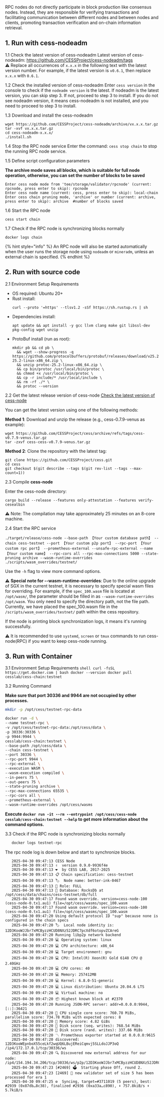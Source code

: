 RPC nodes do not directly participate in block production like consensus nodes. Instead, they are responsible for verifying transactions and facilitating communication between different nodes and between nodes and clients, promoting transaction verification and on-chain information retrieval.

## 1. Run with cess-nodeadm

1.1 Check the latest version of cess-nodeadm
   Latest version of cess-nodeadm: <https://github.com/CESSProject/cess-nodeadm/tags><br/>
   ⚠️ Replace all occurrences of `x.x.x` in the following text with the latest version number. For example, if the latest version is `v0.6.1`, then replace `x.x.x` with `0.6.1`.

1.2 Check the installed version of cess-nodeadm
   Enter `cess version` in the console to check if the `nodeadm version` is the latest.
   If nodeadm is the latest version, you can skip step 3. If not, proceed to step 3 to install. If you do not see nodeadm version, it means cess-nodeadm is not installed, and you need to proceed to step 3 to install.

1.3 Download and install the cess-nodeadm
   ```shell
   wget https://github.com/CESSProject/cess-nodeadm/archive/vx.x.x.tar.gz
   tar -xvf vx.x.x.tar.gz
   cd cess-nodeadm-x.x.x/
   ./install.sh
   ```

1.4 Stop the RPC node service
   Enter the command: `cess stop chain` to stop the running RPC node service.

1.5 Define script configuration parameters

**The archive mode saves all blocks, which is suitable for full node operation, otherwise, you can set the number of blocks to be saved**
   
   ```shell
   Enter cess node mode from 'tee/storage/validator/rpcnode' (current: rpcnode, press enter to skip): rpcnode
   Enter cess node name (current: cess, press enter to skip): local-chain
   Enter cess chain pruning mode, 'archive' or number (current: archive, press enter to skip): archive  #number of blocks saved
   ```

1.6 Start the RPC node
   ```shell
   cess start chain
   ```

1.7 Check if the RPC node is synchronizing blocks normally
  ```shell
  docker logs chain
  ```

{% hint style="info" %}
An RPC node will also be started automatically when the user runs the storage node using `nodeadm` or `mineradm`, unless an external chain is specified.
{% endhint %}

## 2. Run with source code

2.1 Environment Setup Requirements
   - OS required: Ubuntu 20+
   - Rust install: 
     ```shell
     curl --proto '=https' --tlsv1.2 -sSf https://sh.rustup.rs | sh
     ```
   - Dependencies install: 
     ```shell
     apt update && apt install -y gcc llvm clang make git libssl-dev pkg-config wget unzip
     ```
   - ProtoBuf install (run as root): 
     ```shell
     mkdir pb && cd pb \
       && wget --show-progress -q https://github.com/protocolbuffers/protobuf/releases/download/v25.2/protoc-25.2-linux-x86_64.zip \
       && unzip protoc-25.2-linux-x86_64.zip \
       && cp bin/protoc /usr/local/bin/protoc \
       && chmod +x /usr/local/bin/protoc \
       && cp -r include/* /usr/local/include \
       && rm -rf ./* \
       && protoc --version
     ```

2.2 Get the latest release version of cess-node
   [Check the latest version of cess-node](https://github.com/CESSProject/cess/tags)

   You can get the latest version using one of the following methods:

   **Method 1**: Download and unzip the release (e.g., cess-0.7.9-venus as example):
   ```shell
   wget https://github.com/CESSProject/cess/archive/refs/tags/cess-v0.7.9-venus.tar.gz
   tar -zxvf cess-cess-v0.7.9-venus.tar.gz
   ```

   **Method 2**: Clone the repository with the latest tag:
   ```shell
   git clone https://github.com/CESSProject/cess.git
   cd cess
   git checkout $(git describe --tags $(git rev-list --tags --max-count=1))
   ```

2.3 Compile **cess-node**

   Enter the cess-node directory:
   ```shell
   cargo build --release --features only-attestation --features verify-cesealbin
   ```

   ⚠️ Note: The compilation may take approximately 25 minutes on an 8-core machine.

2.4 Start the RPC service
   ```shell
   ./target/release/cess-node --base-path 【Your custom database path】 --chain cess-testnet --port 【Your custom p2p port】 --rpc-port 【Your custom rpc port】 --prometheus-external --unsafe-rpc-external --name 【Your custom name】 --rpc-cors all --rpc-max-connections 5000 --state-pruning archive --wasm-runtime-overrides ./scripts/wasm_overrides/testnet/
   ```

   Use the `-h` flag to view more command options.

   ⚠️ **Special note for --wasm-runtime-overrides**: Due to the online upgrade of SGX in the current testnet, it is necessary to specify special wasm files for overriding. For example, if the `spec_100.wasm` file is located at `/opt/wasm/`, the parameter should be filled in as `--wasm-runtime-overrides /opt/wasm`. You only need to specify the directory path, not the file path. Currently, we have placed the spec_100.wasm file in the `/scripts/wasm_overrides/testnet/` path within the cess repository.

   If the node is printing block synchronization logs, it means it's running successfully.

   ⚠️ It is recommended to use `systemd`, `screen` or `tmux` commands to run cess-node(RPC) if you want to keep cess-node running.

## 3. Run with Container

3.1 Environment Setup Requirements
     ```shell
     curl -fsSL https://get.docker.com | bash
     docker --version
     docker pull cesslab/cess-chain:testnet
     ```

3.2 Running Command

   **Make sure that port 30336 and 9944 are not occupied by other processes.**

   ```bash
   mkdir -p /opt/cess/testnet-rpc-data

   docker run -d \
   --name testnet-rpc \
   -v /opt/cess/testnet-rpc-data:/opt/cess/data \
   -p 30336:30336 \
   -p 9944:9944 \
   cesslab/cess-chain:testnet \
   --base-path /opt/cess/data \
   --chain cess-testnet \
   --port 30336 \
   --rpc-port 9944 \
   --rpc-external \
   --execution WASM \
   --wasm-execution compiled \
   --in-peers 75 \
   --out-peers 75 \
   --state-pruning archive \
   --rpc-max-connections 65535 \
   --rpc-cors all \
   --prometheus-external \
   --wasm-runtime-overrides /opt/cess/wasms
   ```

   **Execute `docker run -it --rm --entrypoint /opt/cess/cess-node cesslab/cess-chain:testnet --help` to get more information about the command options.**


3.3 Check if the RPC node is synchronizing blocks normally

   ```bash
      docker logs testnet-rpc
   ```

   The rpc node log is down below and start to synchronize blocks.

   ```text
      2025-04-30 09:47:13 CESS Node
      2025-04-30 09:47:13 ✌️  version 0.9.0-9936f4e
      2025-04-30 09:47:13 ❤️  by CESS LAB, 2017-2025
      2025-04-30 09:47:13 📋 Chain specification: cess-testnet
      2025-04-30 09:47:13 🏷  Node name: better-ink-0467
      2025-04-30 09:47:13 👤 Role: FULL
      2025-04-30 09:47:13 💾 Database: RocksDb at /opt/cess/data/chains/cess-testnet/db/full
      2025-04-30 09:47:17 Found wasm override. version=cess-node-100 (cess-node-0.tx1.au1) file=/opt/cess/wasms/spec_100.wasm
      2025-04-30 09:47:17 Found wasm override. version=cess-node-100 (cess-node-0.tx1.au1) file=/opt/cess/wasms/spec_100.wasm
      2025-04-30 09:47:20 Using default protocol ID "sup" because none is configured in the chain specs
      2025-04-30 09:47:20 🏷  Local node identity is: 12D3KooWJJbr7xMCByzzHCUD8NXz52JDRC7pcXdf6otopvZCAreG
      2025-04-30 09:47:20 Running libp2p network backend
      2025-04-30 09:47:20 💻 Operating system: linux
      2025-04-30 09:47:20 💻 CPU architecture: x86_64
      2025-04-30 09:47:20 💻 Target environment: gnu
      2025-04-30 09:47:20 💻 CPU: Intel(R) Xeon(R) Gold 6148 CPU @ 2.40GHz
      2025-04-30 09:47:20 💻 CPU cores: 40
      2025-04-30 09:47:20 💻 Memory: 257412MB
      2025-04-30 09:47:20 💻 Kernel: 6.8.0-51-generic
      2025-04-30 09:47:20 💻 Linux distribution: Ubuntu 20.04.6 LTS
      2025-04-30 09:47:20 💻 Virtual machine: no
      2025-04-30 09:47:20 📦 Highest known block at #2370
      2025-04-30 09:47:20 Running JSON-RPC server: addr=0.0.0.0:9944,[::]:36421
      2025-04-30 09:47:20 🏁 CPU single core score: 760.78 MiBs, parallelism score: 734.78 MiBs with expected cores: 8
      2025-04-30 09:47:20 🏁 Memory score: 4.82 GiBs
      2025-04-30 09:47:20 🏁 Disk score (seq. writes): 768.54 MiBs
      2025-04-30 09:47:20 🏁 Disk score (rand. writes): 337.66 MiBs
      2025-04-30 09:47:20 〽️ Prometheus exporter started at 0.0.0.0:9615
      2025-04-30 09:47:20 discovered: 12D3KooWEpnboX55ceLkf2wqUQ6LBujEReiCqmvj5SLLdoJJP3oQ /ip4/172.17.0.1/tcp/30336/ws
      2025-04-30 09:47:20 🔍 Discovered new external address for our node: /ip4/154.194.34.206/tcp/30336/ws/p2p/12D3KooWJJbr7xMCByzzHCUD8NXz52JDRC7pcXdf6otopvZCAreG
      2025-04-30 09:47:23 [#2469] 🗳  Starting phase Off, round 2.
      2025-04-30 09:47:23 [2469] 💸 new validator set of size 5 has been processed for era 1
      2025-04-30 09:47:25 ⚙️  Syncing, target=#3711019 (5 peers), best: #2939 (0x87db…8c38), finalized #2936 (0xa33a…c890), ⬇ 757.8kiB/s ⬆ 5.7kiB/s
   ```
